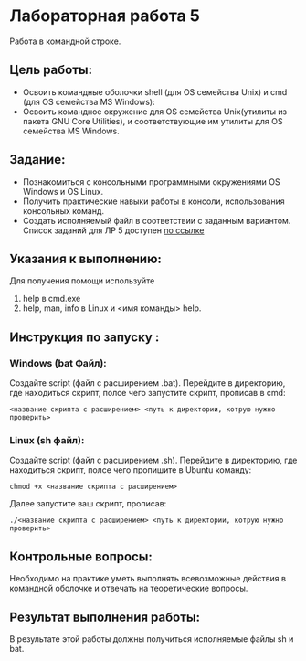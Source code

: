 # Лабораторная работа 5 
Работа в командной строке.

## Цель работы:  
* Освоить командные оболочки shell (для OS семейства Unix) и cmd (для OS семейства MS Windows):
* Освоить командное окружение для OS семейства Unix(утилиты из пакета GNU Core Utilities), и соответствующие им утилиты для OS семейства MS Windows.  

## Задание:
* Познакомиться с консольными программными окружениями OS Windows и OS Linux.
* Получить практические навыки работы в консоли, использования консольных команд.
* Создать исполняемый файл в соответствии с заданным вариантом. Список заданий для ЛР 5 доступен [по ссылке](https://docs.google.com/document/d/1jQIRngcwNa9yVtQns-ID8a5rRZHwlNSgp8OFaTEHMHc/edit?usp=drive_link)

## Указания к выполнению:  
Для получения помощи используйте
1. help в cmd.exe
2. help, man, info в Linux и <имя команды> ­­help.

## Инструкция по запуску :
### Windows (bat Файл):
Создайте script (файл с расширением .bat).
Перейдите в директорию, где находиться скрипт, полсе чего запустите скрипт, прописав в cmd:
```
<название скрипта с расширением> <путь к директории, котрую нужно проверить>
```
### Linux (sh файл):
Создайте script (файл с расширением .sh).
Перейдите в директорию, где находиться скрипт, полсе чего пропишите в Ubuntu команду:
```
chmod +x <название скрипта с расширением>
```
Далее запустите ваш скрипт, прописав: 
```
./<название скрипта с расширением> <путь к директории, котрую нужно проверить>
```
## Контрольные вопросы:  
Необходимо на практике уметь выполнять всевозможные действия в командной оболочке и отвечать на теоретические вопросы.

## Результат выполнения работы:
В результате этой работы должны получиться исполняемые файлы sh и bat.
